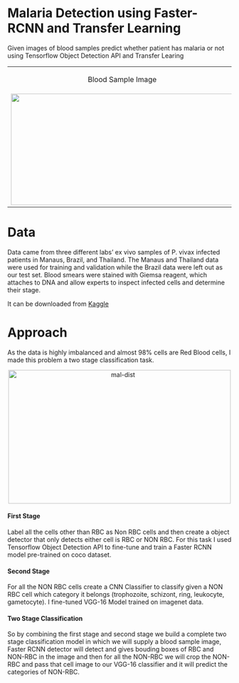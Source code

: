 # Malaria Detection using Faster-RCNN and Transfer Learning

Given images of blood samples predict whether patient has malaria or not using Tensorflow Object Detection API and Transfer Learing 
<br>
<table>
  <tr>
     <td><p align="center">Blood Sample Image </p> </td>
     <td><p align="center">After Detection Image</p> </td>
  </tr>
  <tr>
    <td><img src="https://i.ibb.co/tz4J6Gn/git-ori.jpg" width = "500" height = "250"/></td>
    <td> <img src="https://i.ibb.co/nf634g4/git-out.jpg" width = "500" height = "250"/></td>
  </tr>
 </table>

# Data
Data came from three different labs’ ex vivo samples of P. vivax infected patients in Manaus, Brazil, and Thailand. The Manaus and Thailand data were used for training and validation while the Brazil data were left out as our test set. Blood smears were stained with Giemsa reagent, which attaches to DNA and allow experts to inspect infected cells and determine their stage.

It can be downloaded from [Kaggle](https://www.kaggle.com/kmader/malaria-bounding-boxes)

# Approach
As the data is highly imbalanced and almost 98% cells are Red Blood cells, I made this problem a two stage classification task.
<p align="center"><img src="https://i.ibb.co/5jQsL1Y/git-dist.jpg" alt="mal-dist" border="0" height = 300 width =500></p>

#### First Stage
Label all the cells other than RBC as Non RBC cells and then create a object detector that only detects either cell is RBC or NON RBC. For this task I used Tensorflow Object Detection API to fine-tune and train a Faster RCNN model pre-trained on coco dataset.

#### Second Stage
For all the NON RBC cells create a CNN Classifier to classify given a NON RBC cell which category it belongs (trophozoite, schizont, ring, leukocyte, gametocyte). I fine-tuned VGG-16 Model trained on imagenet data.

#### Two Stage Classification
So by combining the first stage and second stage we build a complete two stage classification model in which we will supply a blood sample image, Faster RCNN detector will detect and gives bouding boxes of RBC and NON-RBC in the image and then for all the NON-RBC we will crop the NON-RBC and pass that cell image to our VGG-16 classifier and it will predict the categories of NON-RBC.

<p align = "center><img src="https://i.ibb.co/gZSy529/git-graph.jpg" alt="git-graph" border="0"> </p>
